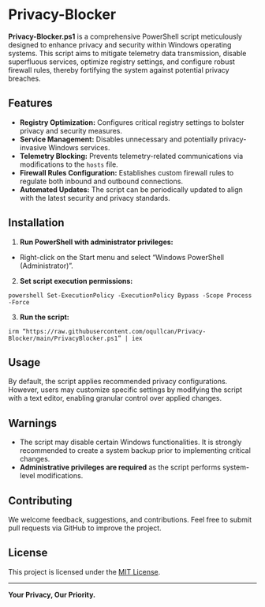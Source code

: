 # Privacy-Blocker

**Privacy-Blocker.ps1** is a comprehensive PowerShell script meticulously designed to enhance privacy and security within Windows operating systems. This script aims to mitigate telemetry data transmission, disable superfluous services, optimize registry settings, and configure robust firewall rules, thereby fortifying the system against potential privacy breaches.

## Features

- **Registry Optimization:** Configures critical registry settings to bolster privacy and security measures.
- **Service Management:** Disables unnecessary and potentially privacy-invasive Windows services.
- **Telemetry Blocking:** Prevents telemetry-related communications via modifications to the `hosts` file.
- **Firewall Rules Configuration:** Establishes custom firewall rules to regulate both inbound and outbound connections.
- **Automated Updates:** The script can be periodically updated to align with the latest security and privacy standards.

## Installation

1. **Run PowerShell with administrator privileges:**
- Right-click on the Start menu and select “Windows PowerShell (Administrator)”.

2. **Set script execution permissions:**

```
powershell Set-ExecutionPolicy -ExecutionPolicy Bypass -Scope Process -Force
```

3. **Run the script:**
```
irm “https://raw.githubusercontent.com/oqullcan/Privacy-Blocker/main/PrivacyBlocker.ps1” | iex
```

## Usage

By default, the script applies recommended privacy configurations. However, users may customize specific settings by modifying the script with a text editor, enabling granular control over applied changes.

## Warnings

- The script may disable certain Windows functionalities. It is strongly recommended to create a system backup prior to implementing critical changes.
- **Administrative privileges are required** as the script performs system-level modifications.

## Contributing

We welcome feedback, suggestions, and contributions. Feel free to submit pull requests via GitHub to improve the project.

## License

This project is licensed under the [MIT License](LICENSE).

---

**Your Privacy, Our Priority.**

